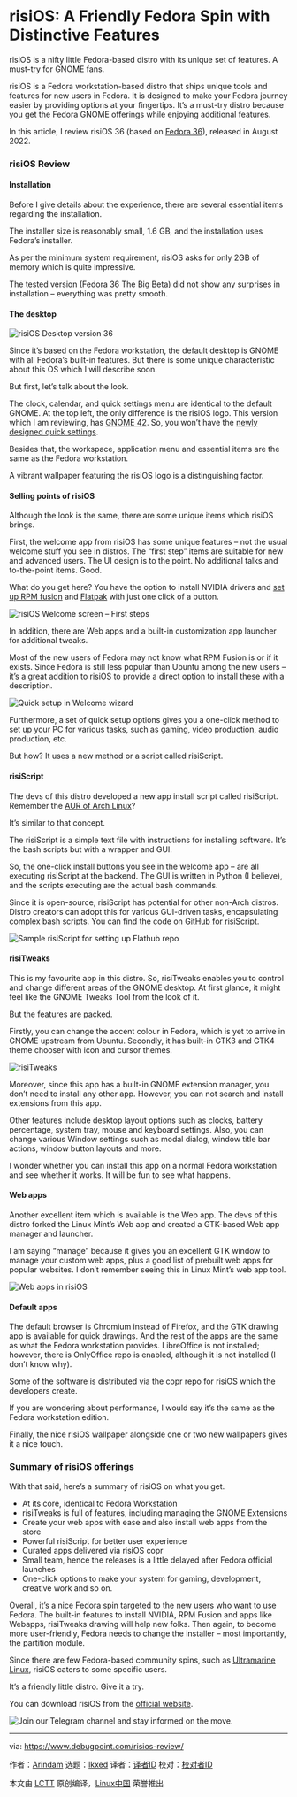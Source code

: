 [#]: subject: "risiOS: A Friendly Fedora Spin with Distinctive Features"
[#]: via: "https://www.debugpoint.com/risios-review/"
[#]: author: "Arindam https://www.debugpoint.com/author/admin1/"
[#]: collector: "lkxed"
[#]: translator: " "
[#]: reviewer: " "
[#]: publisher: " "
[#]: url: " "

risiOS: A Friendly Fedora Spin with Distinctive Features
======
risiOS is a nifty little Fedora-based distro with its unique set of features. A must-try for GNOME fans.

risiOS is a Fedora workstation-based distro that ships unique tools and features for new users in Fedora. It is designed to make your Fedora journey easier by providing options at your fingertips. It’s a must-try distro because you get the Fedora GNOME offerings while enjoying additional features.

In this article, I review risiOS 36 (based on [Fedora 36][1]), released in August 2022.

### risiOS Review

#### Installation

Before I give details about the experience, there are several essential items regarding the installation.

The installer size is reasonably small, 1.6 GB, and the installation uses Fedora’s installer.

As per the minimum system requirement, risiOS asks for only 2GB of memory which is quite impressive.

The tested version (Fedora 36 The Big Beta) did not show any surprises in installation – everything was pretty smooth.

#### The desktop

![risiOS Desktop version 36][2]

Since it’s based on the Fedora workstation, the default desktop is GNOME with all Fedora’s built-in features. But there is some unique characteristic about this OS which I will describe soon.

But first, let’s talk about the look.

The clock, calendar, and quick settings menu are identical to the default GNOME. At the top left, the only difference is the risiOS logo. This version which I am reviewing, has [GNOME 42][3]. So, you won’t have the [newly designed quick settings][4].

Besides that, the workspace, application menu and essential items are the same as the Fedora workstation.

A vibrant wallpaper featuring the risiOS logo is a distinguishing factor.

#### Selling points of risiOS

Although the look is the same, there are some unique items which risiOS brings.

First, the welcome app from risiOS has some unique features – not the usual welcome stuff you see in distros. The “first step” items are suitable for new and advanced users. The UI design is to the point. No additional talks and to-the-point items. Good.

What do you get here? You have the option to install NVIDIA drivers and [set up RPM fusion][5] and [Flatpak][6] with just one click of a button.

![risiOS Welcome screen – First steps][7]

In addition, there are Web apps and a built-in customization app launcher for additional tweaks.

Most of the new users of Fedora may not know what RPM Fusion is or if it exists. Since Fedora is still less popular than Ubuntu among the new users – it’s a great addition to risiOS to provide a direct option to install these with a description.

![Quick setup in Welcome wizard][8]

Furthermore, a set of quick setup options gives you a one-click method to set up your PC for various tasks, such as gaming, video production, audio production, etc.

But how? It uses a new method or a script called risiScript.

#### risiScript

The devs of this distro developed a new app install script called risiScript. Remember the [AUR of Arch Linux][9]?

It’s similar to that concept.

The risiScript is a simple text file with instructions for installing software. It’s the bash scripts but with a wrapper and GUI.

So, the one-click install buttons you see in the welcome app – are all executing risiScript at the backend. The GUI is written in Python (I believe), and the scripts executing are the actual bash commands.

Since it is open-source, risiScript has potential for other non-Arch distros. Distro creators can adopt this for various GUI-driven tasks, encapsulating complex bash scripts. You can find the code on [GitHub for risiScript][10].

![Sample risiScript for setting up Flathub repo][11]

#### risiTweaks

This is my favourite app in this distro. So, risiTweaks enables you to control and change different areas of the GNOME desktop. At first glance, it might feel like the GNOME Tweaks Tool from the look of it.

But the features are packed.

Firstly, you can change the accent colour in Fedora, which is yet to arrive in GNOME upstream from Ubuntu. Secondly, it has built-in GTK3 and GTK4 theme chooser with icon and cursor themes.

![risiTweaks][12]

Moreover, since this app has a built-in GNOME extension manager, you don’t need to install any other app. However, you can not search and install extensions from this app.

Other features include desktop layout options such as clocks, battery percentage, system tray, mouse and keyboard settings. Also, you can change various Window settings such as modal dialog, window title bar actions, window button layouts and more.

I wonder whether you can install this app on a normal Fedora workstation and see whether it works. It will be fun to see what happens.

#### Web apps

Another excellent item which is available is the Web app. The devs of this distro forked the Linux Mint’s Web app and created a GTK-based Web app manager and launcher.

I am saying “manage” because it gives you an excellent GTK window to manage your custom web apps, plus a good list of prebuilt web apps for popular websites. I don’t remember seeing this in Linux Mint’s web app tool.

![Web apps in risiOS][13]

#### Default apps

The default browser is Chromium instead of Firefox, and the GTK drawing app is available for quick drawings. And the rest of the apps are the same as what the Fedora workstation provides. LibreOffice is not installed; however, there is OnlyOffice repo is enabled, although it is not installed (I don’t know why).

Some of the software is distributed via the copr repo for risiOS which the developers create.

If you are wondering about performance, I would say it’s the same as the Fedora workstation edition.

Finally, the nice risiOS wallpaper alongside one or two new wallpapers gives it a nice touch.

### Summary of risiOS offerings

With that said, here’s a summary of risiOS on what you get.

* At its core, identical to Fedora Workstation
* risiTweaks is full of features, including managing the GNOME Extensions
* Create your web apps with ease and also install web apps from the store
* Powerful risiScript for better user experience
* Curated apps delivered via risiOS copr
* Small team, hence the releases is a little delayed after Fedora official launches
* One-click options to make your system for gaming, development, creative work and so on.

Overall, it’s a nice Fedora spin targeted to the new users who want to use Fedora. The built-in features to install NVIDIA, RPM Fusion and apps like Webapps, risiTweaks drawing will help new folks. Then again, to become more user-friendly, Fedora needs to change the installer – most importantly, the partition module.

Since there are few Fedora-based community spins, such as [Ultramarine Linux][14], risiOS caters to some specific users.

It’s a friendly little distro. Give it a try.

You can download risiOS from the [official website][15].

![Join our Telegram channel and stay informed on the move.][16]

--------------------------------------------------------------------------------

via: https://www.debugpoint.com/risios-review/

作者：[Arindam][a]
选题：[lkxed][b]
译者：[译者ID](https://github.com/译者ID)
校对：[校对者ID](https://github.com/校对者ID)

本文由 [LCTT](https://github.com/LCTT/TranslateProject) 原创编译，[Linux中国](https://linux.cn/) 荣誉推出

[a]: https://www.debugpoint.com/author/admin1/
[b]: https://github.com/lkxed
[1]: https://www.debugpoint.com/fedora-36-features/
[2]: https://www.debugpoint.com/wp-content/uploads/2022/08/risiOS-Desktop-version-36.jpg
[3]: https://www.debugpoint.com/gnome-42/
[4]: https://www.debugpoint.com/gnome-43-quick-settings/
[5]: https://www.debugpoint.com/enable-rpm-fusion-fedora-rhel-centos/
[6]: https://www.debugpoint.com/how-to-install-flatpak-apps-ubuntu-linux/
[7]: https://www.debugpoint.com/wp-content/uploads/2022/08/risiOS-Welcome-screen-First-steps.jpg
[8]: https://www.debugpoint.com/wp-content/uploads/2022/08/Quick-setup-in-Welcome-wizard.jpg
[9]: https://www.debugpoint.com/install-yay-arch/
[10]: https://github.com/risiOS/risi-script
[11]: https://www.debugpoint.com/wp-content/uploads/2022/08/Sample-risiScript.jpg
[12]: https://www.debugpoint.com/wp-content/uploads/2022/08/risiTweaks.jpg
[13]: https://www.debugpoint.com/wp-content/uploads/2022/08/Web-apps.jpg
[14]: https://www.debugpoint.com/ultramarine-linux-36/
[15]: https://risi.io/download/
[16]: https://t.me/debugpoint
